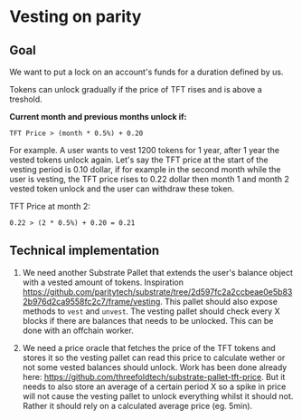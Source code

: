 # Vesting on parity

## Goal

We want to put a lock on an account's funds for a duration defined by us.

Tokens can unlock gradually if the price of TFT rises and is above a treshold.

**Current month and previous months unlock if:** 

```
TFT Price > (month * 0.5%) + 0.20
```

For example. A user wants to vest 1200 tokens for 1 year, after 1 year the vested tokens unlock again. 
Let's say the TFT price at the start of the vesting period is 0.10 dollar, if for example in the second month while the user is vesting, the TFT price rises to 0.22 dollar then month 1 and month 2 vested token unlock and the user can withdraw these token.

TFT Price at month 2: 

```
0.22 > (2 * 0.5%) + 0.20 = 0.21 
```

## Technical implementation

1. We need another Substrate Pallet that extends the user's balance object with a vested amount of tokens. Inspiration https://github.com/paritytech/substrate/tree/2d597fc2a2ccbeae0e5b832b976d2ca9558fc2c7/frame/vesting. This pallet should also expose methods to `vest` and `unvest`. The vesting pallet should check every X blocks if there are balances that needs to be unlocked. This can be done with an offchain worker.

2. We need a price oracle that fetches the price of the TFT tokens and stores it so the vesting pallet can read this price to calculate wether or not some vested balances should unlock. Work has been done already here: https://github.com/threefoldtech/substrate-pallet-tft-price. But it needs to also store an average of a certain period X so a spike in price will not cause the vesting pallet to unlock everything whilst it should not. Rather it should rely on a calculated average price (eg. 5min).

